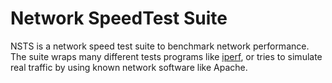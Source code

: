 Network SpeedTest Suite
=======================

NSTS is a network speed test suite to benchmark network performance. The suite wraps many different tests programs like [iperf](http://sourceforge.net/projects/iperf/), or tries to simulate real traffic by using known network software like Apache.

